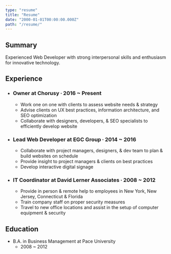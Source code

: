 ```yaml
---
type: "resume"
title: "Resume"
date: "2000-01-01T00:00:00.000Z"
path: "/resume/"
---
```


## Summary
Experienced Web Developer with strong interpersonal skills and enthusiasm for innovative technology. 

## Experience
- ### Owner at Chorusy ∙ 2016 ~ Present
  - Work one on one with clients to assess website needs & strategy
  - Advise clients on UX best practices, information architecture, and SEO optimization
  - Collaborate with designers, developers, & SEO specialists to efficiently develop website
- ### Lead Web Developer at EGC Group ∙ 2014 ~ 2016
  - Collaborate with project managers, designers, & dev team to plan & build websites on schedule
  - Provide insight to project managers & clients on best practices
  - Develop interactive digital signage
- ### IT Coordinator at David Lerner Associates ∙ 2008 ~ 2012
  - Provide in person & remote help to employees in New York, New Jersey, Connecticut & Florida
  - Train company staff on proper security measures
  - Travel to new office locations and assist in the setup of computer equipment & security

## Education
- B.A. in Business Management at Pace University
  - 2008 ~ 2012

<!-- ## Skills
- Hosting
  - Amazon EC2
  - Cloudfront
  - S3
  - Ubuntu
  - Apache
  - NGINX
  - Let's Encrypt
  - Cloudflare
- Programming
  - Javascript
  - PHP
  - Python -->

